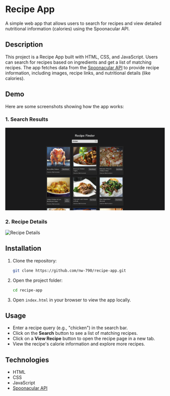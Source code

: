# Recipe App

A simple web app that allows users to search for recipes and view detailed nutritional information (calories) using the Spoonacular API.

## Description

This project is a Recipe App built with HTML, CSS, and JavaScript. Users can search for recipes based on ingredients and get a list of matching recipes. The app fetches data from the [Spoonacular API](https://spoonacular.com/food-api) to provide recipe information, including images, recipe links, and nutritional details (like calories).

## Demo

Here are some screenshots showing how the app works:

### 1. **Search Results**

![Search Results](recipedemo1.png)

### 2. **Recipe Details**

![Recipe Details]()

## Installation

1. Clone the repository:
    ```bash
    git clone https://github.com/nw-790/recipe-app.git
    ```

2. Open the project folder:
    ```bash
    cd recipe-app
    ```

3. Open `index.html` in your browser to view the app locally.

## Usage

- Enter a recipe query (e.g., "chicken") in the search bar.
- Click on the **Search** button to see a list of matching recipes.
- Click on a **View Recipe** button to open the recipe page in a new tab.
- View the recipe's calorie information and explore more recipes.

## Technologies

- HTML
- CSS
- JavaScript
- [Spoonacular API](https://spoonacular.com/food-api)
